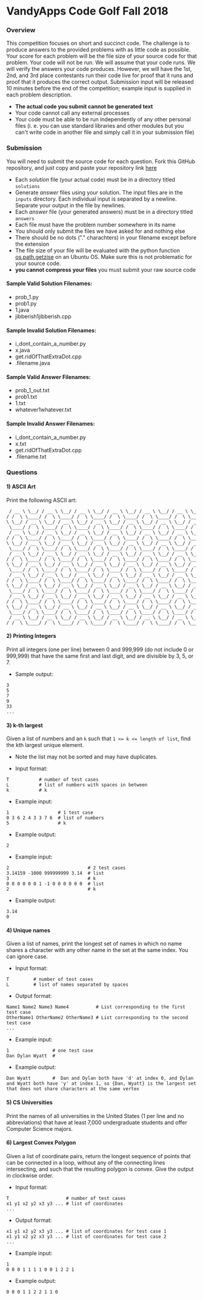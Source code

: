 # VandyApps Code Golf Fall 2018

### Overview
This competition focuses on short and succinct code. 
The challenge is to produce answers to the provided problems with as little code as possible.
Your score for each problem will be the file size of your source code for that problem. Your code will not be run. We will assume that your code runs. We will verify the answers your code produces.
However, we will have the 1st, 2nd, and 3rd place contestants run their code live for proof that
it runs and proof that it produces the correct output. Submission input will be released 10 minutes before the end of the competition; example input is supplied in each problem description.
* **The actual code you submit cannot be generated text**
* Your code cannot call any external processes
* Your code must be able to be run independently of any other personal files (i. e. you can use standard libraries and other modules but you can't write code in another file and simply call it in your submission file)

### Submission
You will need to submit the source code for each question.
Fork this GitHub repository, and just copy and paste your repository link [here](https://goo.gl/forms/qTg8xoZpNKi86IWB3)
* Each _solution_ file (your actual code) must be in a directory titled `solutions`
* Generate _answer_ files using your solution. The input files are in the `inputs` directory. Each individual input is separated by a newline. Separate your output in the file by newlines.
* Each _answer_ file (your generated answers) must be in a directory titled `answers`
* Each file must have the problem number somewhere in its name
* You should only submit the files we have asked for and nothing else
* There should be no dots ("." charachters) in your filename except before the extension
* The file size of your file will be evaluated with the python function [os.path.getzise](https://docs.python.org/2/library/os.path.html?highlight=os.path.getsize#os.path.getsize) on an Ubuntu OS. Make sure this is not problematic for your source code.
* **you cannot compress your files** you must submit your raw source code

#### Sample Valid Solution Filenames:
* prob_1.py
* prob1.py
* 1.java
* jibberish1jibberish.cpp

#### Sample Invalid Solution Filenames:
* i_dont_contain_a_number.py
* x.java
* get.ridOfThatExtraDot.cpp
* .filename.java

#### Sample Valid Answer Filenames:
* prob_1_out.txt
* prob1.txt
* 1.txt
* whatever1whatever.txt

#### Sample Invalid Answer Filenames:
* i_dont_contain_a_number.py
* x.txt
* get.ridOfThatExtraDot.cpp
* .filename.txt

### Questions

#### 1) ASCII Art

Print the following ASCII art:

```ascii
 / __ \ \__/ / __ \ \__/ / __ \ \__/ / __ \ \__/ / __ \ \__/ / __ \ \_
/ /  \ \____/ /  \ \____/ /  \ \____/ /  \ \____/ /  \ \____/ /  \ \__
\ \__/ / __ \ \__/ / __ \ \__/ / __ \ \__/ / __ \ \__/ / __ \ \__/ / _
 \____/ /  \ \____/ /  \ \____/ /  \ \____/ /  \ \____/ /  \ \____/ / 
 / __ \ \__/ / __ \ \__/ / __ \ \__/ / __ \ \__/ / __ \ \__/ / __ \ \_
/ /  \ \____/ /  \ \____/ /  \ \____/ /  \ \____/ /  \ \____/ /  \ \__
\ \__/ / __ \ \__/ / __ \ \__/ / __ \ \__/ / __ \ \__/ / __ \ \__/ / _
 \____/ /  \ \____/ /  \ \____/ /  \ \____/ /  \ \____/ /  \ \____/ / 
 / __ \ \__/ / __ \ \__/ / __ \ \__/ / __ \ \__/ / __ \ \__/ / __ \ \_
/ /  \ \____/ /  \ \____/ /  \ \____/ /  \ \____/ /  \ \____/ /  \ \__
\ \__/ / __ \ \__/ / __ \ \__/ / __ \ \__/ / __ \ \__/ / __ \ \__/ / _
 \____/ /  \ \____/ /  \ \____/ /  \ \____/ /  \ \____/ /  \ \____/ / 
 / __ \ \__/ / __ \ \__/ / __ \ \__/ / __ \ \__/ / __ \ \__/ / __ \ \_
/ /  \ \____/ /  \ \____/ /  \ \____/ /  \ \____/ /  \ \____/ /  \ \__
\ \__/ / __ \ \__/ / __ \ \__/ / __ \ \__/ / __ \ \__/ / __ \ \__/ / _
 \____/ /  \ \____/ /  \ \____/ /  \ \____/ /  \ \____/ /  \ \____/ / 
 / __ \ \__/ / __ \ \__/ / __ \ \__/ / __ \ \__/ / __ \ \__/ / __ \ \_
/ /  \ \____/ /  \ \____/ /  \ \____/ /  \ \____/ /  \ \____/ /  \ \__
\ \__/ / __ \ \__/ / __ \ \__/ / __ \ \__/ / __ \ \__/ / __ \ \__/ / _
 \____/ /  \ \____/ /  \ \____/ /  \ \____/ /  \ \____/ /  \ \____/ / 
 / __ \ \__/ / __ \ \__/ / __ \ \__/ / __ \ \__/ / __ \ \__/ / __ \ \_
/ /  \ \____/ /  \ \____/ /  \ \____/ /  \ \____/ /  \ \____/ /  \ \__
```

#### 2) Printing Integers
Print all integers (one per line) between 0 and 999,999 (do not include 0 or 999,999) that have the same first and last digit, and are divisible by 3, 5, or 7.

- Sample output:
```
3
5
7
9
33
...

```

#### 3) k-th largest
Given a list of numbers and an `k` such that `1 <= k <= length of list`, find the kth largest unique element. 
- Note the list may not be sorted and may have duplicates.

- Input format:
```
T           # number of test cases
L           # list of numbers with spaces in between
k           # k
```

- Example input:
```
1                  # 1 test case
0 3 6 2 4 3 3 7 6  # list of numbers
5                  # k
```
- Example output:
```
2
```

- Example input:
```
2                             # 2 test cases
3.14159 -1000 999999999 3.14  # list
3                             # k
0 0 0 0 0 0 1 -1 0 0 0 0 0 0  # list
2                             # k
```
- Example output:
```
3.14
0
```

#### 4) Unique names
Given a list of names, print the longest set of names in which no name shares a character with any other name in the set at the same index. You can ignore case.

- Input format:
```
T         # number of test cases
L         # list of names separated by spaces
```
- Output format:
```
Name1 Name2 Name3 Name4          # List corresponding to the first test case
OtherName1 OtherName2 OtherName3 # List corresponding to the second test case
...
```

- Example input:
```
1                # one test case
Dan Dylan Wyatt  #
```
- Example output:
```
Dan Wyatt        #  Dan and Dylan both have 'd' at index 0, and Dylan and Wyatt both have 'y' at index 1, so {Dan, Wyatt} is the largest set that does not share characters at the same vertex
```

#### 5) CS Universities
Print the names of all universities in the United States (1 per line and no abbreviations) that have at least 7,000 undergraduate students and offer Computer Science majors.

#### 6) Largest Convex Polygon
Given a list of coordinate pairs, return the longest sequence of points that can be connected in a loop, without any of the connecting lines intersecting, and such that the resulting polygon is convex. Give the output in clockwise order.

- Input format:
```
T                     # number of test cases
x1 y1 x2 y2 x3 y3 ... # list of coordinates
...
```
- Output format:
```
x1 y1 x2 y2 x3 y3 ... # list of coordinates for test case 1
x1 y1 x2 y2 x3 y3 ... # list of coordinates for test case 2
...
```

- Example input:
```
1
0 0 0 1 1 1 1 0 0 1 2 2 1
```
- Example output:
```
0 0 0 1 1 2 2 1 1 0
```
